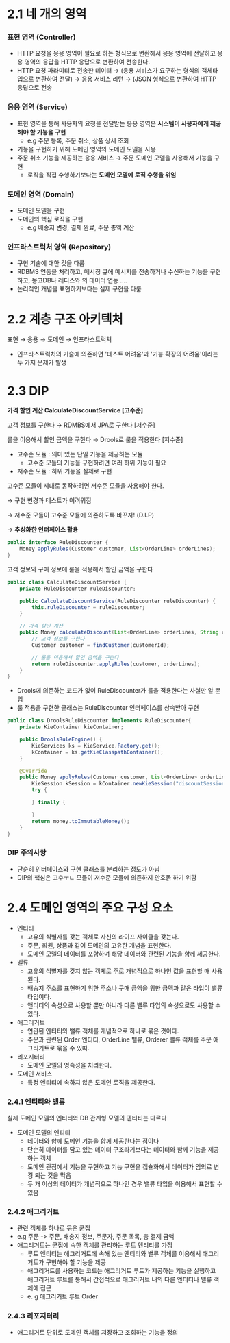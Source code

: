 # **2.1 네 개의 영역**

### **표현 영역 (Controller)**

- HTTP 요청을 응용 영역이 필요로 하는 형식으로 변환해서 응용 영역에 전달하고 응용 영역의 응답을 HTTP 응답으로 변환하여 전송한다.
- HTTP 요청 파라미터로 전송한 데이터 → (응용 서비스가 요구하는 형식의 객체타입으로 변환하여 전달) → 응용 서비스 리턴 → (JSON 형식으로 변환하여 HTTP 응답으로 전송

### **응용 영역 (Service)**

- 표현 영역을 통해 사용자의 요청을 전달받는 응용 영역은 **시스템이 사용자에게 제공해야 할 기능을 구현**
  - e.g 주문 등록, 주문 취소, 상품 상세 조회
- 기능을 구현하기 위해 도메인 영역의 도메인 모델을 사용
- 주문 취소 기능을 제공하는 응용 서비스 → 주문 도메인 모델을 사용해서 기능을 구현
  - 로직을 직접 수행하기보다는 **도메인 모델에 로직 수행을 위임**

### 도메인 영역 (Domain)

- 도메인 모델을 구현
- 도메인의 핵심 로직을 구현
  - e.g 배송지 변경, 결제 완료, 주문 총액 계산

### **인프라스트럭처 영역 (Repository)**

- 구현 기술에 대한 것을 다룸
- RDBMS 연동을 처리하고, 메시징 큐에 메시지를 전송하거나 수신하는 기능을 구현하고, 몽고DB나 레디스와 의 데이터 연동 ....
- 논리적인 개념을 표현하기보다는 실제 구현을 다룸



# 2.2 계층 구조 아키텍처

표현 → 응용 → 도메인 → 인프라스트럭처

- 인프라스트럭처의 기술에 의존하면 '테스트 어려움'과 '기능 확장의 어려움'이라는 두 가지 문제가 발생



# 2.3 DIP

**가격 할인 계산 CalculateDiscountService [고수준]**

고객 정보를 구한다 → RDMBS에서 JPA로 구한다 [저수준]

룰을 이용해서 할인 금액을 구한다 → Drools로 룰을 적용한다 [저수준]

- 고수준 모듈 : 의미 있는 단일 기능을 제공하는 모듈
  - 고수준 모듈의 기능을 구현하려면 여러 하위 기능이 필요
- 저수준 모듈 : 하위 기능을 실제로 구현

고수준 모듈이 제대로 동작하려면 저수준 모듈을 사용해야 한다.

→ 구현 변경과 테스트가 어려워짐

→ 저수준 모듈이 고수준 모듈에 의존하도록 바꾸자! (D.I.P)

→ **추상화한 인터페이스 활용**

```java
public interface RuleDiscounter {
    Money applyRules(Customer customer, List<OrderLine> orderLines);
}
```

고객 정보와 구매 정보에 룰을 적용해서 할인 금액을 구한다

```java
public class CalculateDiscountService {
    private RuleDiscounter ruleDiscounter;

    public CalculateDiscountService(RuleDiscounter ruleDiscounter) {
        this.ruleDiscounter = ruleDiscounter;
    }

    // 가격 할인 계산
    public Money calculateDiscount(List<OrderLine> orderLines, String customerId) {
        // 고객 정보를 구한다
        Customer customer = findCustomer(customerId);

        // 룰을 이용해서 할인 금액을 구한다
        return ruleDiscounter.applyRules(customer, orderLines);
    }
}
```

- Drools에 의존하는 코드가 없이 RuleDiscounter가 룰을 적용한다는 사실만 알 뿐임
- 룰 적용을 구현한 클래스는 RuleDiscounter 인터페이스를 상속받아 구현

```java
public class DroolsRuleDiscounter implements RuleDiscounter{
    private KieContainer kieContainer;

    public DroolsRuleEngine() {
        KieServices ks = KieService.Factory.get();
        kContainer = ks.getKieClasspathContainer();
    }

    @Override
    public Money applyRules(Customer customer, List<OrderLine> orderLines) {
        KieSession kSession = kContainer.newKieSession("discountSession");
        try {

        } finally {

        }
        return money.toImmutableMoney();
    }
}
```

### DIP 주의사항

- 단순히 인터페이스와 구현 클래스를 분리하는 정도가 아님
- DIP의 핵심은 고수ㅜㄴ 모듈이 저수준 모듈에 의존하지 안호돍 하기 위함



# **2.4 도메인 영역의 주요 구성 요소**

- 엔티티
  - 고유의 식별자를 갖는 객체로 자신의 라이프 사이클을 갖는다.
  - 주문, 회원, 상품과 같이 도메인의 고유한 개념을 표현한다.
  - 도메인 모델의 데이터를 포함하며 해당 데이터와 관련된 기능을 함께 제공한다.
- 밸류
  - 고유의 식별자를 갖지 않는 객체로 주로 개념적으로 하나인 값을 표현할 때 사용된다.
  - 배송지 주소를 표현하기 위한 주소나 구매 금액을 위한 금액과 같은 타입이 밸류 타입이다.
  - 앤티티의 속성으로 사용할 뿐만 아니라 다른 밸류 타입의 속성으로도 사용할 수 있다.
- 애그리거트
  - 연관된 엔티티와 밸류 객체를 개념적으로 하나로 묶은 것이다.
  - 주문과 관련된 Order 엔티티, OrderLine 밸류, Orderer 밸류 객체를 주문 애그리거트로 묶을 수 있따.
- 리포지터리
  - 도메인 모델의 영속성을 처리한다.
- 도메인 서비스
  - 특정 엔티티에 속하지 않은 도메인 로직을 제공한다.

### **2.4.1 엔티티와 밸류**

실제 도메인 모델의 엔티티와 DB 관계형 모델의 엔티티는 다르다

- 도메인 모델의 엔티티
  - 데이터와 함께 도메인 기능을 함께 제공한다는 점이다
  - 단순히 데이터를 담고 있는 데이터 구조라기보다는 데이터와 함께 기능을 제공하는 객체
  - 도메인 관점에서 기능을 구현하고 기능 구현을 캡슐화해서 데이터가 임의로 변경 되는 것을 막음
  - 두 개 이상의 데이터가 개념적으로 하나인 경우 밸류 타입을 이용해서 표현할 수 있음

### **2.4.2 애그리거트**

- 관련 객체를 하나로 묶은 군집
- e.g 주문 -> 주문, 배송지 정보, 주문자, 주문 목록, 총 결제 금액
- 애그리거트는 군집에 속한 객체를 관리하는 루트 엔티티를 가짐
  - 루트 엔티티는 애그리거트에 속해 있는 엔티티와 밸류 객체를 이용해서 애그리거트가 구현해야 할 기능을 제공
  - 애그리거트를 사용하는 코드는 애그리거트 루트가 제공하는 기능을 실행하고 애그리거트 루트를 통해서 간접적으로 애그리거트 내의 다른 엔티티나 밸류 객체에 접근
  - e. g 애그리거트 루트 Order

### **2.4.3 리포지터리**

- 애그리거트 단위로 도메인 객체를 저장하고 조회하는 기능을 정의

